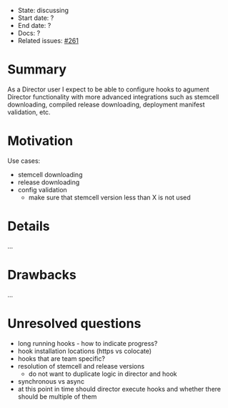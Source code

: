 - State: discussing
- Start date: ?
- End date: ?
- Docs: ?
- Related issues: [#261](https://github.com/cloudfoundry/bosh-cli/issues/261)

# Summary

As a Director user I expect to be able to configure hooks to agument Director functionality with more advanced integrations such as stemcell downloading, compiled release downloading, deployment manifest validation, etc.

# Motivation

Use cases:

- stemcell downloading
- release downloading
- config validation
  - make sure that stemcell version less than X is not used

# Details

...

# Drawbacks

...

# Unresolved questions

- long running hooks - how to indicate progress?
- hook installation locations (https vs colocate)
- hooks that are team specific?
- resolution of stemcell and release versions
  - do not want to duplicate logic in director and hook
- synchronous vs async
- at this point in time should director execute hooks and whether there should be multiple of them
